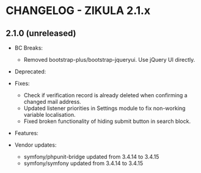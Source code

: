 CHANGELOG - ZIKULA 2.1.x
========================

2.1.0 (unreleased)
------------------

 - BC Breaks:
    - Removed bootstrap-plus/bootstrap-jqueryui. Use jQuery UI directly.

 - Deprecated:

 - Fixes:
    - Check if verification record is already deleted when confirming a changed mail address.
    - Updated listener priorities in Settings module to fix non-working variable localisation.
    - Fixed broken functionality of hiding submit button in search block.

 - Features:

 - Vendor updates:
    - symfony/phpunit-bridge updated from 3.4.14 to 3.4.15
    - symfony/symfony updated from 3.4.14 to 3.4.15

